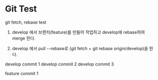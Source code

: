 # Git Test

git fetch, rebase test

1. develop 에서 브랜치(feature)를 만들어 작업하고 develop에 rebase하여 merge 한다.

2. develop 에서 pull --rebase로 (git fetch + git rebase origin/develop)을 한다.



develop commit 1
develop commit 2
develop commit 3

feature commit 1
